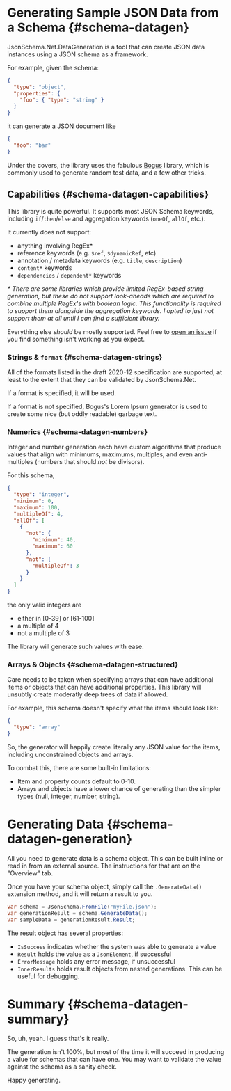 # Generating Sample JSON Data from a Schema {#schema-datagen}

JsonSchema.Net.DataGeneration is a tool that can create JSON data instances using a JSON schema as a framework.

For example, given the schema:

```json
{
  "type": "object",
  "properties": {
    "foo": { "type": "string" }
  }
}
```

it can generate a JSON document like

```json
{
  "foo": "bar"
}
```

Under the covers, the library uses the fabulous [Bogus](https://github.com/bchavez/Bogus) library, which is commonly used to generate random test data, and a few other tricks.

## Capabilities {#schema-datagen-capabilities}

This library is quite powerful.  It supports most JSON Schema keywords, including `if`/`then`/`else` and aggregation keywords (`oneOf`, `allOf`, etc.).

It currently does not support:

- anything involving RegEx\*
- reference keywords (e.g. `$ref`, `$dynamicRef`, etc)
- annotation / metadata keywords (e.g. `title`, `description`)
- `content*` keywords
- `dependencies` / `dependent*` keywords

*\* There are some libraries which provide limited RegEx-based string generation, but these do not support look-aheads which are required to combine multiple RegEx's with boolean logic.  This functionality is required to support them alongside the aggregation keywords.  I opted to just not support them at all until I can find a sufficient library.*

Everything else _should_ be mostly supported.  Feel free to [open an issue](https://github.com/gregsdennis/json-everything/issues/new/choose) if you find something isn't working as you expect.

### Strings & `format` {#schema-datagen-strings}

All of the formats listed in the draft 2020-12 specification are supported, at least to the extent that they can be validated by JsonSchema.Net.

If a format is specified, it will be used.

If a format is not specified, Bogus's Lorem Ipsum generator is used to create some nice (but oddly readable) garbage text.

### Numerics {#schema-datagen-numbers}

Integer and number generation each have custom algorithms that produce values that align with minimums, maximums, multiples, and even anti-multiples (numbers that should _not_ be divisors).

For this schema, 

```json
{
  "type": "integer",
  "minimum": 0,
  "maximum": 100,
  "multipleOf": 4,
  "allOf": [
    {
      "not": {
        "minimum": 40,
        "maximum": 60
      },
      "not": {
        "multipleOf": 3
      }
    }
  ]
}
```

the only valid integers are

- either in \[0-39] or \[61-100]
- a multiple of 4
- not a multiple of 3

The library will generate such values with ease.

### Arrays & Objects {#schema-datagen-structured}

Care needs to be taken when specifying arrays that can have additional items or objects that can have additional properties.  This library will unsubtly create moderatly deep trees of data if allowed.

For example, this schema doesn't specify what the items should look like:

```json
{
  "type": "array"
}
```

So, the generator will happily create literally any JSON value for the items, including unconstrained objects and arrays.

To combat this, there are some built-in limitations:

- Item and property counts default to 0-10.
- Arrays and objects have a lower chance of generating than the simpler types (null, integer, number, string).

# Generating Data {#schema-datagen-generation}

All you need to generate data is a schema object.  This can be built inline or read in from an external source.  The instructions for that are on the "Overview" tab.

Once you have your schema object, simply call the `.GenerateData()` extension method, and it will return a result to you.

```c#
var schema = JsonSchema.FromFile("myFile.json");
var generationResult = schema.GenerateData();
var sampleData = generationResult.Result;
```

The result object has several properties:

- `IsSuccess` indicates whether the system was able to generate a value
- `Result` holds the value as a `JsonElement`, if successful
- `ErrorMessage` holds any error message, if unsuccessful
- `InnerResults` holds result objects from nested generations.  This can be useful for debugging.

# Summary {#schema-datagen-summary}

So, uh, yeah.  I guess that's it really.

The generation isn't 100%, but most of the time it will succeed in producing a value for schemas that can have one.  You may want to validate the value against the schema as a sanity check.

Happy generating.
